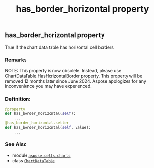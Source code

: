 ﻿---
title: has_border_horizontal property
second_title: Aspose.Cells for Python via .NET API References
description: 
type: docs
weight: 70
url: /aspose.cells.charts/chartdatatable/has_border_horizontal/
is_root: false
---

## has_border_horizontal property


True if the chart data table has horizontal cell borders

### Remarks 


NOTE: This property is now obsolete. Instead, 
please use ChartDataTable.HasHorizontalBorder property.
This property will be removed 12 months later since June 2024. 
Aspose apologizes for any inconvenience you may have experienced.
### Definition:
```python
@property
def has_border_horizontal(self):
    ...
@has_border_horizontal.setter
def has_border_horizontal(self, value):
    ...
```

### See Also
* module [`aspose.cells.charts`](../../)
* class [`ChartDataTable`](/cells/python-net/aspose.cells.charts/chartdatatable)
